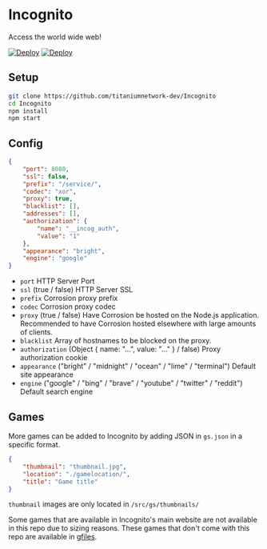 # Incognito
Access the world wide web!

[![Deploy](https://www.herokucdn.com/deploy/button.svg)](https://heroku.com/deploy?template=https://github.com/VitamimFUCK/Incognito-old)
[![Deploy](https://raw.githubusercontent.com/QuiteAFancyEmerald/HolyUnblockerPublic/master/views/assets/img/replit.svg?raw)](https://repl.it/github/titaniumnetwork-dev/Incognito)

## Setup

```sh
git clone https://github.com/titaniumnetwork-dev/Incognito
cd Incognito
npm install
npm start
```

## Config

```json
{
    "port": 8080,
    "ssl": false,
    "prefix": "/service/",
    "codec": "xor",
    "proxy": true,
    "blacklist": [],
    "addresses": [],
    "authorization": {
        "name": "__incog_auth",
        "value": "1"
    },
    "appearance": "bright",
    "engine": "google"
}
```

- `port` HTTP Server Port
- `ssl` (true / false) HTTP Server SSL
- `prefix` Corrosion proxy prefix
- `codec` Corrosion proxy codec
- `proxy` (true / false) Have Corrosion be hosted on the Node.js application. Recommended to have Corrosion hosted elsewhere with large amounts of clients.
- `blacklist` Array of hostnames to be blocked on the proxy.
- `authorization` (Object { name: "...", value: "..." } / false) Proxy authorization cookie
- `appearance` ("bright" / "midnight" / "ocean" / "lime" / "terminal") Default site appearance
- `engine` ("google" / "bing" / "brave" / "youtube" / "twitter" / "reddit") Default search engine 


## Games

More games can be added to Incognito by adding JSON in `gs.json` in a specific format.
```json
{
    "thumbnail": "thumbnail.jpg", 
    "location": "./gamelocation/",
    "title": "Game title"
}
```
`thumbnail` images are only located in `/src/gs/thumbnails/`

Some games that are available in Incognito's main website are not available in this repo due to sizing reasons.
These games that don't come with this repo are available in [gfiles](https://github.com/caracal-js/gfiles).

